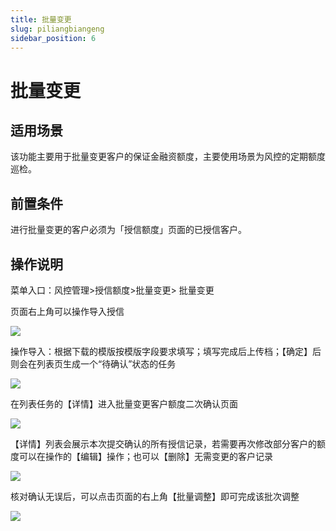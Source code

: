 ```yaml
---
title: 批量变更
slug: piliangbiangeng
sidebar_position: 6
---
```



# 批量变更

## 适用场景

该功能主要用于批量变更客户的保证金融资额度，主要使用场景为风控的定期额度巡检。

## 前置条件

进行批量变更的客户必须为「授信额度」页面的已授信客户。

## 操作说明

菜单入口：风控管理&gt;授信额度&gt;批量变更&gt; 批量变更

页面右上角可以操作导入授信

<img src="/assets/WPHhbvnc3oCZ66x14nwccJL0nGg.png" src-width="3496" src-height="612" align="center"/>

操作导入：根据下载的模版按模版字段要求填写；填写完成后上传档；【确定】后则会在列表页生成一个“待确认”状态的任务

<img src="/assets/TGXQbnwMfoAge5xKktbcMslFnMf.png" src-width="3218" src-height="1172" align="center"/>

在列表任务的【详情】进入批量变更客户额度二次确认页面

<img src="/assets/HCDobiwekonV21xFbaOccmKMnXf.png" src-width="3282" src-height="522" align="center"/>

【详情】列表会展示本次提交确认的所有授信记录，若需要再次修改部分客户的额度可以在操作的【编辑】操作；也可以【删除】无需变更的客户记录

<img src="/assets/VzP9bUGvoo2fZSxiNrqcQAYIn5e.png" src-width="3246" src-height="758" align="center"/>

核对确认无误后，可以点击页面的右上角【批量调整】即可完成该批次调整

<img src="/assets/Hn5tbt9KuoI10txqCjFcXcmnnad.png" src-width="3352" src-height="774" align="center"/>

